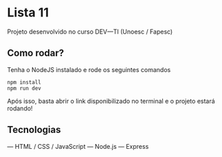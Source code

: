 # Lista 11
Projeto desenvolvido no curso DEV—TI (Unoesc / Fapesc)
## Como rodar?
Tenha o NodeJS instalado e rode os seguintes comandos
```
npm install
npm run dev
```

Após isso, basta abrir o link disponibilizado no terminal e o projeto estará rodando!


## Tecnologias
— HTML / CSS / JavaScript
— Node.js
— Express